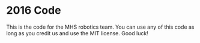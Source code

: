 # 2016 Code

This is the code for the MHS robotics team. You can use any of this code as long as you credit us and use the MIT license. Good luck!
